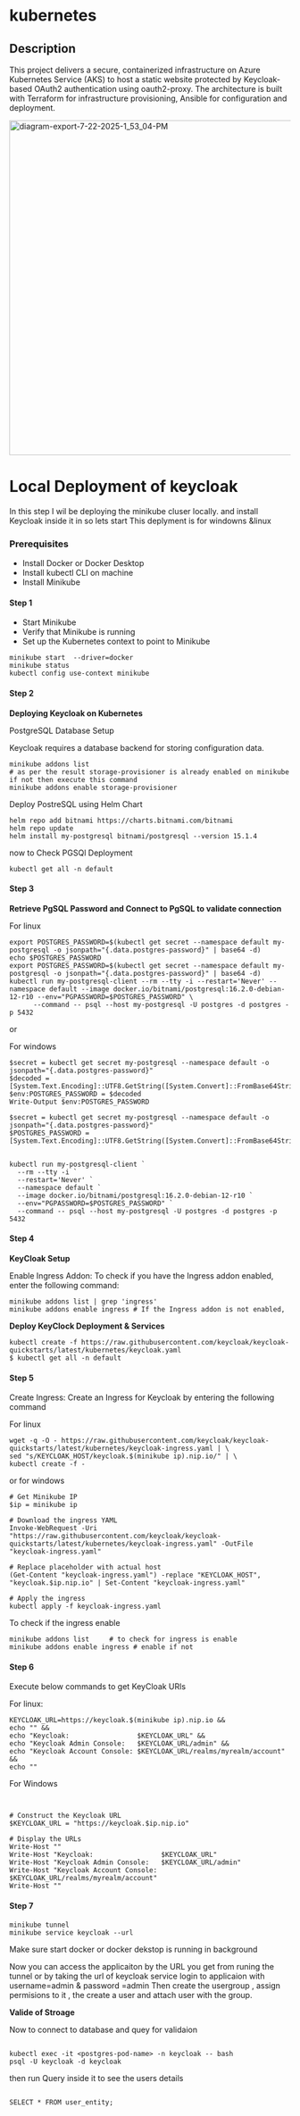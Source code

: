 # kubernetes


## Description
This project delivers a secure, containerized infrastructure on Azure Kubernetes Service (AKS) to host a static website protected by Keycloak-based OAuth2 authentication using oauth2-proxy. The architecture is built with Terraform for infrastructure provisioning, Ansible for configuration and deployment.

<img width="1845" height="600" alt="diagram-export-7-22-2025-1_53_04-PM" src="https://github.com/user-attachments/assets/5856c117-2d95-4b4b-a910-1f0e8811ba8c" />


# Local Deployment of keycloak 

In this step I wil be deploying the minikube cluser locally. and install Keycloak inside it in so lets start
This deplyment is for windowns &linux

### Prerequisites

-  Install Docker or Docker Desktop
-  Install kubectl CLI on machine
-  Install Minikube

#### Step 1 
-  Start Minikube
-  Verify that Minikube is running
-  Set up the Kubernetes context to point to Minikube
```
minikube start  --driver=docker
minikube status
kubectl config use-context minikube
```
#### Step 2
**Deploying Keycloak on Kubernetes**

PostgreSQL Database Setup

Keycloak requires a database backend for storing configuration data.

```
minikube addons list
# as per the result storage-provisioner is already enabled on minikube if not then execute this command
minikube addons enable storage-provisioner 
```

Deploy PostreSQL using Helm Chart

```
helm repo add bitnami https://charts.bitnami.com/bitnami
helm repo update
helm install my-postgresql bitnami/postgresql --version 15.1.4

```

now to Check PGSQl Deployment

```
kubectl get all -n default

```

#### Step 3

**Retrieve PgSQL Password and Connect to PgSQL to validate connection**
 
For linux 


```
export POSTGRES_PASSWORD=$(kubectl get secret --namespace default my-postgresql -o jsonpath="{.data.postgres-password}" | base64 -d)
echo $POSTGRES_PASSWORD
export POSTGRES_PASSWORD=$(kubectl get secret --namespace default my-postgresql -o jsonpath="{.data.postgres-password}" | base64 -d)
kubectl run my-postgresql-client --rm --tty -i --restart='Never' --namespace default --image docker.io/bitnami/postgresql:16.2.0-debian-12-r10 --env="PGPASSWORD=$POSTGRES_PASSWORD" \
      --command -- psql --host my-postgresql -U postgres -d postgres -p 5432
```
or 

For windows 

```
$secret = kubectl get secret my-postgresql --namespace default -o jsonpath="{.data.postgres-password}"
$decoded = [System.Text.Encoding]::UTF8.GetString([System.Convert]::FromBase64String($secret))
$env:POSTGRES_PASSWORD = $decoded
Write-Output $env:POSTGRES_PASSWORD

$secret = kubectl get secret my-postgresql --namespace default -o jsonpath="{.data.postgres-password}"
$POSTGRES_PASSWORD = [System.Text.Encoding]::UTF8.GetString([System.Convert]::FromBase64String($secret))


kubectl run my-postgresql-client `
  --rm --tty -i `
  --restart='Never' `
  --namespace default `
  --image docker.io/bitnami/postgresql:16.2.0-debian-12-r10 `
  --env="PGPASSWORD=$POSTGRES_PASSWORD" `
  --command -- psql --host my-postgresql -U postgres -d postgres -p 5432

```

#### Step 4

**KeyCloak Setup**

Enable Ingress Addon: To check if you have the Ingress addon enabled, enter the following command:

```
minikube addons list | grep 'ingress'
minikube addons enable ingress # If the Ingress addon is not enabled,
```

**Deploy KeyClock Deployment & Services**


```
kubectl create -f https://raw.githubusercontent.com/keycloak/keycloak-quickstarts/latest/kubernetes/keycloak.yaml
$ kubectl get all -n default

```

#### Step 5
Create Ingress: Create an Ingress for Keycloak by entering the following command

For linux 

```
wget -q -O - https://raw.githubusercontent.com/keycloak/keycloak-quickstarts/latest/kubernetes/keycloak-ingress.yaml | \
sed "s/KEYCLOAK_HOST/keycloak.$(minikube ip).nip.io/" | \
kubectl create -f -
```

or for windows

```
# Get Minikube IP
$ip = minikube ip

# Download the ingress YAML
Invoke-WebRequest -Uri "https://raw.githubusercontent.com/keycloak/keycloak-quickstarts/latest/kubernetes/keycloak-ingress.yaml" -OutFile "keycloak-ingress.yaml"

# Replace placeholder with actual host
(Get-Content "keycloak-ingress.yaml") -replace "KEYCLOAK_HOST", "keycloak.$ip.nip.io" | Set-Content "keycloak-ingress.yaml"

# Apply the ingress
kubectl apply -f keycloak-ingress.yaml

```

To check if the ingress enable 

```
minikube addons list     # to check for ingress is enable 
minikube addons enable ingress # enable if not

```

#### Step 6
Execute below commands to get KeyCloak URls

For linux: 

```
KEYCLOAK_URL=https://keycloak.$(minikube ip).nip.io &&
echo "" &&
echo "Keycloak:                 $KEYCLOAK_URL" &&
echo "Keycloak Admin Console:   $KEYCLOAK_URL/admin" &&
echo "Keycloak Account Console: $KEYCLOAK_URL/realms/myrealm/account" &&
echo ""
```

For Windows

```


# Construct the Keycloak URL
$KEYCLOAK_URL = "https://keycloak.$ip.nip.io"

# Display the URLs
Write-Host ""
Write-Host "Keycloak:                 $KEYCLOAK_URL"
Write-Host "Keycloak Admin Console:   $KEYCLOAK_URL/admin"
Write-Host "Keycloak Account Console: $KEYCLOAK_URL/realms/myrealm/account"
Write-Host ""

```



#### Step 7
```
minikube tunnel
minikube service keycloak --url
```
Make sure start docker or docker dekstop is running in background 

Now you can access the applicaiton by the URL you get from runing the tunnel or by taking the url of keycloak service 
login to applicaion with username=admin & password =admin
Then create the usergroup , assign permisions to it , the create a user and attach user with the group. 

**Valide of Stroage**

Now to connect to database and quey for validaion

```

kubectl exec -it <postgres-pod-name> -n keycloak -- bash
psql -U keycloak -d keycloak

```
then run Query inside it to see the users details 

```

SELECT * FROM user_entity;
```










